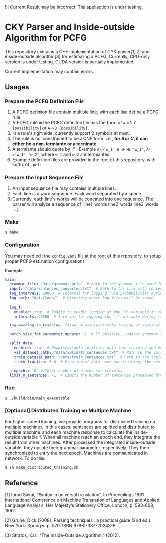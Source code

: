 !!! Current Result may be incorrect. The appliaction is under testing.
# CKY Parser and Inside-outside Algorithm for PCFG
This repository contains a C++ implementation of CYK parser[1, 2] and inside-outside algorithm[3] for
estimating a PCFG.
Currently, CPU-only version is under testing.
CUDA version is partially implemented.

Current implementation may contain errors.
## Usages
### Prepare the PCFG Definition File
1. A PCFG definiton file contain multiple line, with each line define a PCFG rule. 
2. A PCFG rule in the PCFG definiton file has the form of `A->B C [possibility]` or `A->B [possibility]`
3. In a rule's right side, currently support $2$ symbols at most.
4. The rule is not constrained to be a CNF form. i.e., **for $B$ or $C$, it can either be a non-termiante or a terminate**.
5. A termiante should quote by '\'\''. Example `A->'w_1' B`, `A->B 'w_1'`, `A->'w_1' 'w_2'`, where `w_1` and `w_2` are termiantes.  
6. Example definition files are provided in the root of this repository, with suffix of `.pcfg`

### Prepare the Input Sequence File
1. An input sequence file may contains multiple lines.
2. Each line is a word sequence. Each word separated by a space.
3. Currently, each line's works will be concated into one sequence. The parser will analyze a sequence of [line1_words  line2_words line3_words ...].

### Make
`$ make` 

### Configuration
You may need edit the `config.yaml` file at the root of this repository, to setup proper PCFG estimation 
configurations.

Example
``` yaml
main:
  grammar_file: "data/grammar.pcfg"  # Path to the grammar file used for parsing sentences.
  input: "data/sentences_converted.txt"  # Path to the file with sentences to be processed.
  log_intervals: 20000  # Interval for logging rule probabilities during each epoch. Ignored if batch updates are disabled.
  log_path: "data/logs/"  # Directory where log files will be saved.
  
  log_f:
    enabled: true  # Toggle to enable logging of the 'f' variable in the inside-outside algorithm.
    intervals: 20000  # Interval for logging the 'f' variable during training.

  log_warning_in_training: false  # Enable/disable logging of warnings during training.

  batch_size_for_parameter_update: -1  # If positive, updates grammar rule probabilities at this interval during each epoch. If set to -1, updates are performed only at the end of each epoch. Midway updates can impact convergence.

  split_data:
    enabled: true  # Enable/disable splitting data into training and validation sets.
    val_dataset_path: "data/validate_sentences.txt"  # Path to the validation dataset.
    train_dataset_path: "data/train_sentences.txt"  # Path to the training dataset.
    train_fraction: 0.8  # Fraction of data used for training; the rest is used for validation.

  n_epochs: 10  # Total number of epochs for training.
  limit_n_sentences: -1  # Limits the number of sentences processed from the input file. If set to -1, all sentences are used.
```
### Run
`$ ./build/bin/main_executable`



### [Optional] Distributed Training on Multiple Machine
For higher speed training, we provide programs for distributed training on multiple machines.
In this cases, sentences are splitted and distributed to multiple machine, and each machine
response to calculate the inside-outside variable `f`. When all machine reach an epoch end,
they integrate the result from other machines. After processed the integrated  inside-outside variable,
they update their grammar parameter respectively. They then synchronized to entry the next epoch.
Machines are communicated in network.
To do this:
``` bash 
$ sh make_distributed_training.sh
```

## Reference
[1] Itiroo Sakai, “Syntax in universal translation”. In Proceedings 1961 International Conference on Machine Translation of Languages and Applied Language Analysis, Her Majesty’s Stationery Office, London, p. 593-608, 1962.

[2] Grune, Dick (2008). Parsing techniques : a practical guide (2nd ed.). New York: Springer. p. 579. ISBN 978-0-387-20248-8.

[3] Stratos, Karl. “The Inside-Outside Algorithm.” (2012).
